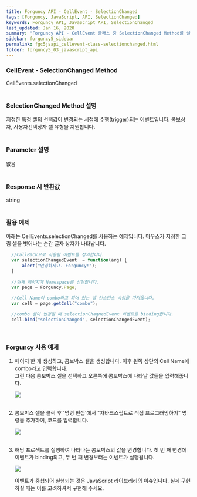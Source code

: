 ```yaml
---
title: Forguncy API - CellEvent - SelectionChanged
tags: [Forguncy, JavaScript, API, SelectionChanged]
keywords: Forguncy API, JavaScript API, SelectionChanged
last_updated: Jan 16, 2020
summary: "Forguncy API - CellEvent 클래스 중 SelectionChanged Method를 설명합니다."
sidebar: forguncy5_sidebar
permalink: fgc5jsapi_cellevent-class-selectionchanged.html
folder: forguncy5_03_javascript_api
---
```


### CellEvent - SelectionChanged Method
CellEvents.selectionChanged
<br /><br />

### SelectionChanged Method 설명
지정한 특정 셀의 선택값이 변경되는 시점에 수행(trigger)되는 이벤트입니다. 콤보상자, 사용자선택상자 셀 유형을 지원합니다.
<br /><br />

### Parameter 설명
없음
<br /><br />

### Response 시 반환값
string
<br /><br />

### 활용 예제
아래는 CellEvents.selectionChanged를 사용하는 예제입니다. 마우스가 지정한 그림 셀을 벗어나는 순간 글자 상자가 나타납니다.
<br />

~~~javascript
  //CallBack으로 사용할 이벤트를 정의합니다.
  var selectionChangedEvent  = function(arg) {
      alert("안녕하세요. Forguncy!");
  }
  
  //현재 페이지에 Namespace를 선언합니다.
  var page = Forguncy.Page;

  //Cell Name이 combo라고 되어 있는 셀 인스턴스 속성을 가져옵니다.
  var cell = page.getCell("combo");

  //combo 셀이 변경될 때 selectionChagnedEvent 이벤트를 binding합니다.
  cell.bind("selectionChanged", selectionChangedEvent);
~~~

<br />

### Forguncy 사용 예제

1. 페이지 한 개 생성하고, 콤보박스 셀을 생성합니다. 이후 왼쪽 상단의 Cell Name에 combo라고 입력합니다.<br />
  그런 다음 콤보박스 셀을 선택하고 오른쪽에 콤보박스에 나타날 값들을 입력해줍니다.

    ![]({{site.url}}/images/forguncy5/ex-ss_cellevent-selectionchanged01.png)
    <br /><br />

2. 콤보박스 셀을 클릭 후 '명령 편집'에서 "자바크스립트로 직접 프로그래밍하기" 명령을 추가하여, 코드를 입력합니다.

    ![]({{site.url}}/images/forguncy5/ex-ss_cellevent-selectionchanged02.png)
    <br /><br />

3. 해당 프로젝트를 실행하여 나타나는 콤보박스의 값을 변경합니다. 첫 번 째 변경에 이벤트가 binding되고, 두 번 째 변경부터는 이벤트가 실행됩니다.<br />

    ![]({{site.url}}/images/forguncy5/ex-ss_cellevent-selectionchanged03.gif)

    이벤트가 중첩되어 실행되는 것은 JavaScript 라이브러리의 이슈입니다. 실제 구현하실 때는 이를 고려하셔서 구현해 주세요.

<br /><br />
